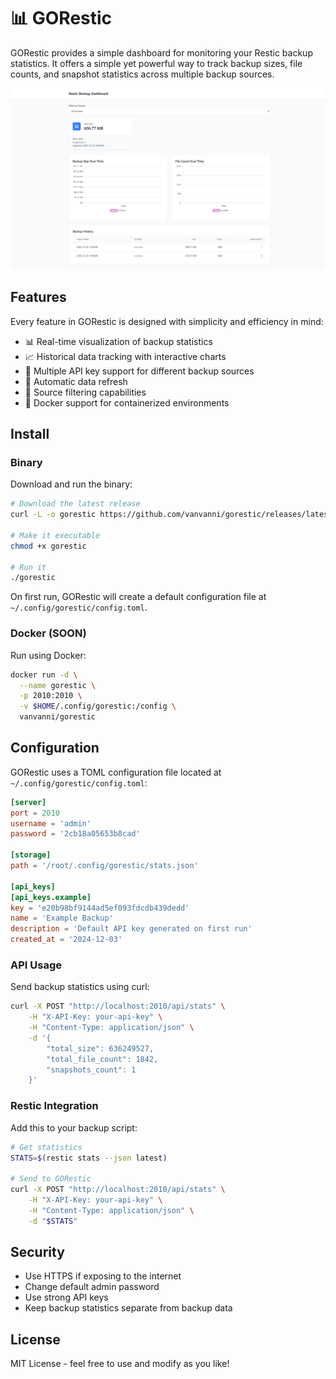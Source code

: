 # 📊 GORestic
GORestic provides a simple dashboard for monitoring your Restic backup statistics. It offers a simple yet powerful way to track backup sizes, file counts, and snapshot statistics across multiple backup sources.

![screenshot](.static/dashboard.png)

## Features
Every feature in GORestic is designed with simplicity and efficiency in mind:

- 📊 Real-time visualization of backup statistics
- 📈 Historical data tracking with interactive charts
- 🔑 Multiple API key support for different backup sources
- 🔄 Automatic data refresh
- 🎯 Source filtering capabilities
- 🐳 Docker support for containerized environments

## Install

### Binary
Download and run the binary:

```bash
# Download the latest release
curl -L -o gorestic https://github.com/vanvanni/gorestic/releases/latest/download/gorestic

# Make it executable
chmod +x gorestic

# Run it
./gorestic
```

On first run, GORestic will create a default configuration file at `~/.config/gorestic/config.toml`.

### Docker (SOON)
Run using Docker:

```bash
docker run -d \
  --name gorestic \
  -p 2010:2010 \
  -v $HOME/.config/gorestic:/config \
  vanvanni/gorestic
```

## Configuration
GORestic uses a TOML configuration file located at `~/.config/gorestic/config.toml`:

```toml
[server]
port = 2010
username = 'admin'
password = '2cb18a05653b8cad'

[storage]
path = '/root/.config/gorestic/stats.json'

[api_keys]
[api_keys.example]
key = 'e20b98bf9144ad5ef093fdcdb439dedd'
name = 'Example Backup'
description = 'Default API key generated on first run'
created_at = '2024-12-03'
```

### API Usage
Send backup statistics using curl:

```bash
curl -X POST "http://localhost:2010/api/stats" \
    -H "X-API-Key: your-api-key" \
    -H "Content-Type: application/json" \
    -d '{
        "total_size": 636249527,
        "total_file_count": 1842,
        "snapshots_count": 1
    }'
```

### Restic Integration
Add this to your backup script:

```bash
# Get statistics
STATS=$(restic stats --json latest)

# Send to GORestic
curl -X POST "http://localhost:2010/api/stats" \
    -H "X-API-Key: your-api-key" \
    -H "Content-Type: application/json" \
    -d "$STATS"
```

## Security
- Use HTTPS if exposing to the internet
- Change default admin password
- Use strong API keys
- Keep backup statistics separate from backup data

## License
MIT License - feel free to use and modify as you like!